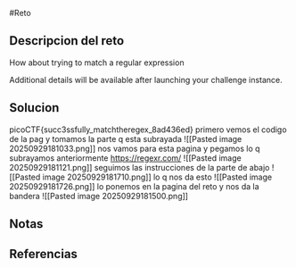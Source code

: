 #Reto 
## Descripcion del reto
How about trying to match a regular expression

Additional details will be available after launching your challenge instance.
## Solucion
picoCTF{succ3ssfully_matchtheregex_8ad436ed}
primero vemos el codigo de la pag y tomamos la parte q esta subrayada
![[Pasted image 20250929181033.png]]
nos vamos para esta pagina y pegamos lo q subrayamos anteriormente
https://regexr.com/
![[Pasted image 20250929181121.png]]
seguimos las instrucciones de la parte de abajo
![[Pasted image 20250929181710.png]]
lo q nos da esto 
![[Pasted image 20250929181726.png]]
lo ponemos en la pagina del reto y nos da la bandera
![[Pasted image 20250929181500.png]]
## Notas

## Referencias
